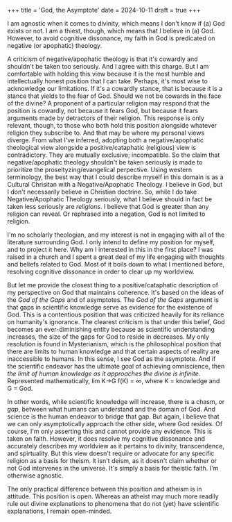 +++
title = 'God, the Asymptote'
date = 2024-10-11
draft = true
+++

I am agnostic when it comes to divinity, which means I don't know if (a) God exists or not. I am a thiest, though, which means that I believe in (a) God. However, to avoid cognitive dissonance, my faith in God is predicated on negative (or apophatic) theology.

A criticism of negative/apophatic theology is that it's cowardly and shouldn't be taken too seriously. And I agree with this charge. But I am comfortable with holding this view because it is the most humble and intellectually honest position that I can take. Perhaps, it's most wise to acknowledge our limitations. If it's a cowardly stance, that is because it is a stance that yields to the fear of God. Should we not be cowards in the face of the divine? A proponent of a particular religion may respond that the position is cowardly, not because it fears God, but because it fears arguments made by detractors of their religion. This response is only relevant, though, to those who both hold this position alongside whatever religion they subscribe to. And that may be where my personal views diverge. From what I've inferred, adopting both a negative/apophatic theological view alongside a positive/cataphatic (religious) view is contradictory. They are mutually exclusive; incompatible. So the claim that negative/apophatic theology shouldn't be taken seriously is made to prioritize the proseltyzing/evangelical perpective. Using western terminology, the best way that I could describe myself in this domain is as a Cultural Chrisitan with a Negative/Apophatic Theology. I believe in God, but I don't necessarily believe in Christian doctrine. So, while I do take Negative/Apophatic Theology seriously, what I believe should in fact be taken less seriously are _religions_. I believe that God is greater than any religion can reveal. Or rephrased into a negation, God is not limited to religion.

I'm no scholarly theologian, and my interest is not in engaging with all of the literature surrounding God. I only intend to define my position for myself, and to project it here. Why am I interested in this in the first place? I was raised in a church and I spent a great deal of my life engaging with thoughts and beliefs related to God. Most of it boils down to what I mentioned before, resolving cognitive dissonance in order to clear up my worldview.

But let me provide the closest thing to a positive/cataphatic description of my perspective on God that maintains coherence. It's based on the ideas of the _God of the Gaps_ and of asymptotes. The _God of the Gaps_ argument is that gaps in scientific knowledge serve as evidence for the existence of God. This is a contentious position that was criticized heavily for its reliance on humanity's ignorance. The clearest criticism is that under this belief, God becomes an ever-diminishing entity because as scientific understanding increases, the size of the gaps for God to reside in decreases. My only resolution is found in Mysterianism, which is the philosophical position that there are limits to human knowledge and that certain aspects of reality are inaccessible to humans. In this sense, I see God as the asymptote. And if the scientific endeavor has the ultimate goal of achieving omniscience, then _the limit of human knowledge as it approaches the divine is infinite_. Represented mathematically, lim K→G f(K) = ∞, where K = knowledge and G = God.

In other words, while scientific knowledge will increase, there is a chasm, or _gap_, between what humans can understand and the domain of God. And science is the human endeavor to bridge that gap. But again, I believe that we can only asymptotically approach the other side, where God resides. Of course, I'm only asserting this and cannot provide any evidence. This is taken on faith. However, it does resolve my cognitive dissonance and accurately describes my worldview as it pertains to divinity, transcendence, and spirtuality. But this view doesn't require or advocate for any specific religion as a basis for theism. It isn't deism, as it doesn't claim whether or not God intervenes in the universe. It's simply a basis for theistic faith. I'm otherwise agnostic.

The only practical difference between this position and atheism is in attitude. This position is open. Whereas an atheist may much more readily rule out divine explanations to phenomena that do not (yet) have scientific explanations, I remain open-minded.
